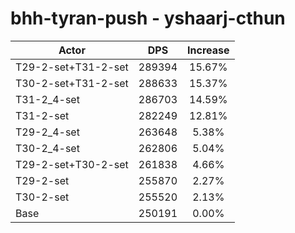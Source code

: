 # bhh-tyran-push - yshaarj-cthun
| Actor | DPS | Increase |
|---|:---:|:---:|
|T29-2-set+T31-2-set|289394|15.67%|
|T30-2-set+T31-2-set|288633|15.37%|
|T31-2_4-set|286703|14.59%|
|T31-2-set|282249|12.81%|
|T29-2_4-set|263648|5.38%|
|T30-2_4-set|262806|5.04%|
|T29-2-set+T30-2-set|261838|4.66%|
|T29-2-set|255870|2.27%|
|T30-2-set|255520|2.13%|
|Base|250191|0.00%|
